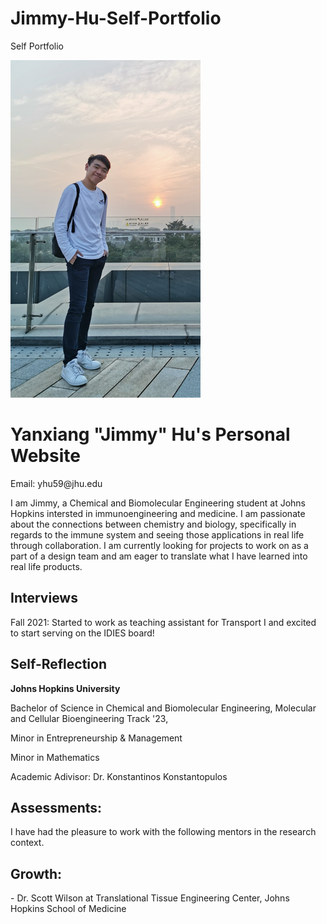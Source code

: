 # Jimmy-Hu-Self-Portfolio
Self Portfolio 

<html>
<img src="Ryan Photo.png" alt="">

<h1>Yanxiang "Jimmy" Hu's Personal Website</h1>
  <p> Email: yhu59@jhu.edu</p>
  <p> I am Jimmy, a Chemical and Biomolecular Engineering student at Johns Hopkins intersted in immunoengineering and medicine. I am passionate about the connections between chemistry and biology, specifically in regards to the immune system and seeing those applications in real life through collaboration. I am currently looking for projects to work on as a part of a design team and am eager to translate what I have learned into real life products.</p>
  
<h2>Interviews</h2>
  <p> Fall 2021: Started to work as teaching assistant for Transport I and excited to start serving on the IDIES board! </p>
  
<h2>Self-Reflection</h2>
  <p><b> Johns Hopkins University </b> </p>
  <p> Bachelor of Science in Chemical and Biomolecular Engineering, Molecular and Cellular Bioengineering Track '23, </p>
  <p> Minor in Entrepreneurship & Management </p>
  <p> Minor in Mathematics </p>
  <p> Academic Adivisor: Dr. Konstantinos Konstantopulos </p>
  <p></p>
  
 
<h2>Assessments:</h2>
  <p> I have had the pleasure to work with the following mentors in the research context. </p>
  
<h2>Growth:</h2>

<p> - Dr. Scott Wilson at Translational Tissue Engineering Center, Johns Hopkins School of Medicine </p>
  
  
 </html>
